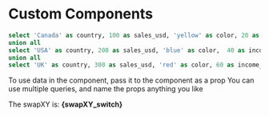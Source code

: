 # Custom Components
<!-- You need to import the component. You can reference your components folder as '$lib' -->
<script>
    import Hello from '$lib/Hello.svelte';
    import Slider from '$lib/Slider_boolean.svelte';
    $: swapXY_switch = true;
</script>

```sql sales_by_country 
select 'Canada' as country, 100 as sales_usd, 'yellow' as color, 20 as income_usd
union all 
select 'USA' as country, 200 as sales_usd, 'blue' as color,  40 as income_usd
union all 
select 'UK' as country, 300 as sales_usd, 'red' as color, 60 as income_usd  
```

To use data in the component, pass it to the component as a prop
You can use multiple queries, and name the props anything you like

<Slider bind:value={swapXY_switch}/>

The swapXY is: **{swapXY_switch}**

<Hello 
  query={sales_by_country}
  bind:swapXY={swapXY_switch}
  y=sales_usd
/>